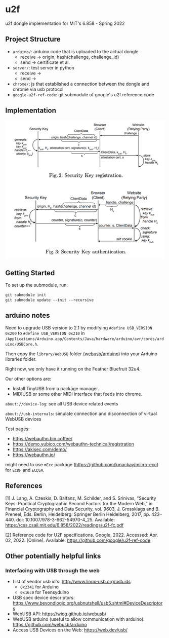 # u2f

u2f dongle implementation for MIT's 6.858 - Spring 2022

## Project Structure

- `arduino/`: arduino code that is uploaded to the actual dongle
  - receive -> origin, hash(challenge, challenge_id)
  - send -> certificate et al.
- `server/`: test server in python
  - receive ->
  - send ->
- `chrome/`: js that established a connection between the dongle and chrome via usb protocol
- `google-u2f-ref-code`: git submodule of google's u2f reference code

## Implementation

![doc/security_key_flow_diagram.png](doc/security_key_flow_diagram.png)

## Getting Started
To set up the submodule, run:
```
git submodule init
git submodule update --init --recursive
```

## arduino notes

Need to upgrade USB version to 2.1 by modifying `#define USB_VERSION 0x200` to `#define USB_VERSION 0x210` in `/Applications/Arduino.app/Contents/Java/hardware/arduino/avr/cores/arduino/USBCore.h`.

Then copy the `library/WebUSB` folder ([webusb/arduino](https://github.com/webusb/arduino)) into your Arduino libraries folder.

Right now, we only have it running on the Feather Bluefruit 32u4.

Our other options are:
- Install TinyUSB from a package manager.
- MIDIUSB or some other MIDI interface that feeds into chrome.

`about://device-log`: see all USB device related events

`about://usb-internals`: simulate connection and disconnection of virtual WebUSB devices

Test pages:
- https://webauthn.bin.coffee/  
- https://demo.yubico.com/webauthn-technical/registration
- https://akisec.com/demo/
- https://webauthn.io/

might need to use `mEcc` package (https://github.com/kmackay/micro-ecc) for `ECDH` and `ECDSA`.

## References

[1] J. Lang, A. Czeskis, D. Balfanz, M. Schilder, and S. Srinivas, “Security Keys: Practical Cryptographic Second Factors for the Modern Web,” in Financial Cryptography and Data Security, vol. 9603, J. Grossklags and B. Preneel, Eds. Berlin, Heidelberg: Springer Berlin Heidelberg, 2017, pp. 422–440. doi: 10.1007/978-3-662-54970-4_25. Available: https://css.csail.mit.edu/6.858/2022/readings/u2f-fc.pdf

[2] Reference code for U2F specifications. Google, 2022. Accessed: Apr. 02, 2022. [Online]. Available: https://github.com/google/u2f-ref-code

## Other potentially helpful links

### Interfacing with USB through the web

- List of vendor usb id's: http://www.linux-usb.org/usb.ids
  - `0x2341` for Arduino
  - `0x16c0` for Teensyduino
- USB spec device descriptors: https://www.beyondlogic.org/usbnutshell/usb5.shtml#DeviceDescriptors
- WebUSB API: https://wicg.github.io/webusb/
- WebUSB arduino (useful to allow communication with arduino): https://github.com/webusb/arduino
- Access USB Devices on the Web: https://web.dev/usb/
